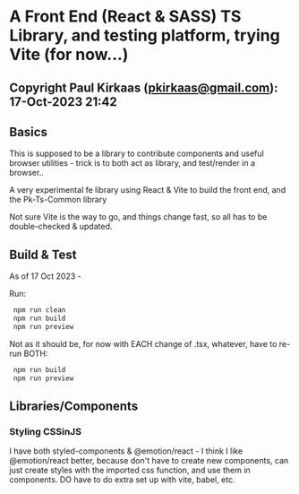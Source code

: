 # A Front End (React & SASS) TS Library, and testing platform, trying Vite (for now...)


## Copyright Paul Kirkaas (pkirkaas@gmail.com): 17-Oct-2023 21:42

## Basics

This is supposed to be a library to contribute components and useful browser utilities - trick is to both act as library, and test/render in a browser..

A very experimental fe library using React & Vite to build the front end, and the Pk-Ts-Common library

Not sure Vite is the way to go, and things change fast, so all has to be double-checked & updated.

## Build & Test

As of 17 Oct 2023 -

Run:

```bash
 npm run clean
 npm run build
 npm run preview
 ```

 Not as it should be, for now with EACH change of .tsx, whatever, have to re-run BOTH:

```bash
 npm run build
 npm run preview
 ```

 ## Libraries/Components

 ### Styling CSSinJS

 I have both styled-components & @emotion/react - I think I like @emotion/react better, because don't have to create new components, can just create styles with the imported css function, and use them in components. DO have to do extra set up with vite, babel, etc.

